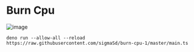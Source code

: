 # Burn Cpu
![image](https://github.com/user-attachments/assets/c76ba226-ebca-46c3-9034-f3f8204efae2)

```
deno run --allow-all --reload https://raw.githubusercontent.com/sigmaSd/burn-cpu-1/master/main.ts
```
